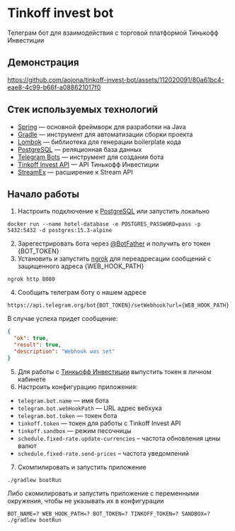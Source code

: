 # Tinkoff invest bot

Телеграм бот для взаимодействия с торговой платформой Тинькофф Инвестиции

## Демонстрация

https://github.com/aojona/tinkoff-invest-bot/assets/112020091/80a61bc4-eae8-4c99-b66f-a088621017f0

## Стек используемых технологий

* [Spring](https://spring.io/) — основной фреймворк для разработки на Java
* [Gradle](https://gradle.org) — инструмент для автоматизации сборки проекта
* [Lombok](https://projectlombok.org/) — библиотека для генерации boilerplate кода
* [PostgreSQL](https://postgresql.org) — реляционная база данных
* [Telegram Bots](https://core.telegram.org/bots/api) — инструмент для создания бота
* [Tinkoff Invest API](https://tinkoff.github.io/investAPI/) — API Тинькофф Инвестиции
* [StreamEx](https://github.com/amaembo/streamex) — расширение к Stream API

## Начало работы
1. Настроить подключение к [PostgreSQL](https://postgresql.org) или запустить локально
```shell
docker run --name hotel-database -e POSTGRES_PASSWORD=pass -p 5432:5432 -d postgres:15.3-alpine
```
2. Зарегестрировать бота через [@BotFather](https://t.me/BotFather) и получить его токен {BOT_TOKEN}
3. Установить и запустить [ngrok](https://ngrok.com) для переадресации сообщений с защищенного адреса {WEB_HOOK_PATH}
```shell
ngrok http 8080
```
4. Сообщить телеграм боту о нашем адресе 
```shell
https://api.telegram.org/bot{BOT_TOKEN}/setWebhook?url={WEB_HOOK_PATH}
```
В случае успеха придет сообщение:
```json
{
  "ok": true,
  "result": true,
  "description": "Webhook was set"
}
```
5. Для работы с [Тинкьофф Инвестиции](https://www.tinkoff.ru/invest/) выпустить токен в личном кабинете 
6. Настроить конфигурацию приложения:
- `telegram.bot.name` — имя бота
- `telegram.bot.webHookPath` — URL адрес вебхука
- `telegram.bot.token` — токен бота 
- `tinkoff.token` — токен для работы с Tinkoff Invest API
- `tinkoff.sandbox` — режим песочницы
- `schedule.fixed-rate.update-currencies` – частота обновления цены валют
- `schedule.fixed-rate.send-prices` – частота уведомлений
7. Скомпилировать и запустить приложение
```shell
./gradlew bootRun
```
Либо скомилировать и запустить приложение с переменными окружения, чтобы не указывать их в конфигурации
```shell
BOT_NAME=? WEB_HOOK_PATH=? BOT_TOKEN=? TINKOFF_TOKEN=? SANDBOX=? ./gradlew bootRun
```
